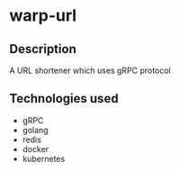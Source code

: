 # warp-url

## Description
A URL shortener which uses gRPC protocol

## Technologies used
- gRPC
- golang
- redis
- docker
- kubernetes
